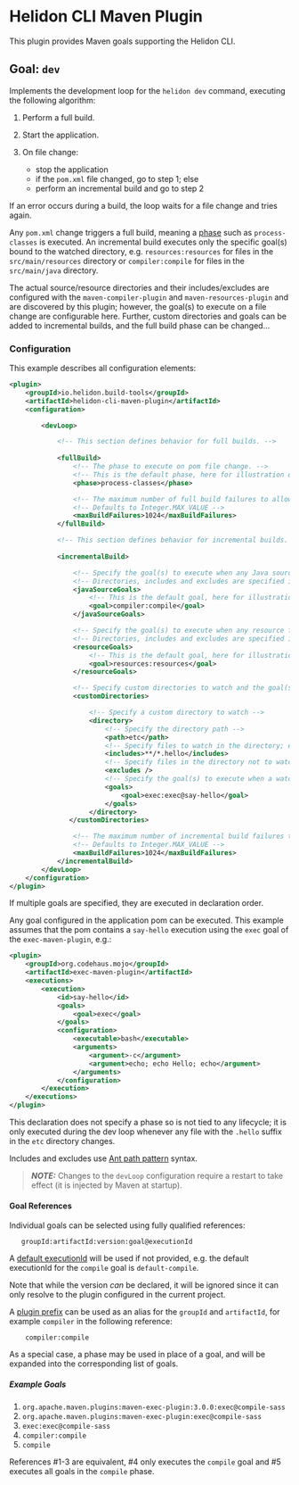 # Helidon CLI Maven Plugin

This plugin provides Maven goals supporting the Helidon CLI.

## Goal: `dev`

Implements the development loop for the `helidon dev` command, executing the following algorithm:

1. Perform a full build.
2. Start the application.
3. On file change: 

   - stop the application
   - if the `pom.xml` file changed, go to step 1; else
   - perform an incremental build and go to step 2

If an error occurs during a build, the loop waits for a file change and tries again.

Any `pom.xml` change triggers a full build, meaning a [phase](https://maven.apache.org/ref/3.6.3/maven-core/lifecycles.html) 
such as `process-classes` is executed. An incremental build executes only the specific goal(s) bound to the watched 
directory, e.g. `resources:resources` for files in the `src/main/resources` directory or `compiler:compile` for files in 
the `src/main/java` directory. 

The actual source/resource directories and their includes/excludes are configured with the `maven-compiler-plugin` and 
`maven-resources-plugin` and are discovered by this plugin; however, the goal(s) to execute on a file change are 
configurable here. Further, custom directories and goals can be added to incremental builds, and the full build phase can 
be changed...  

### Configuration

This example describes all configuration elements:
```xml
<plugin>
    <groupId>io.helidon.build-tools</groupId>
    <artifactId>helidon-cli-maven-plugin</artifactId>
    <configuration>

        <devLoop>

            <!-- This section defines behavior for full builds. -->
           
            <fullBuild>
                <!-- The phase to execute on pom file change. -->
                <!-- This is the default phase, here for illustration only. -->
                <phase>process-classes</phase>

                <!-- The maximum number of full build failures to allow before exiting the loop. -->
                <!-- Defaults to Integer.MAX_VALUE -->
                <maxBuildFailures>1024</maxBuildFailures>
            </fullBuild>

            <!-- This section defines behavior for incremental builds. -->
           
            <incrementalBuild>

                <!-- Specify the goal(s) to execute when any Java source file changes. -->
                <!-- Directories, includes and excludes are specified in maven-compiler-plugin config. -->
                <javaSourceGoals>
                    <!-- This is the default goal, here for illustration only. -->
                    <goal>compiler:compile</goal>
                </javaSourceGoals>

                <!-- Specify the goal(s) to execute when any resource file changes. -->
                <!-- Directories, includes and excludes are specified in maven-resources-plugin config. -->
                <resourceGoals>
                    <!-- This is the default goal, here for illustration only. -->
                    <goal>resources:resources</goal>
                </resourceGoals>

                <!-- Specify custom directories to watch and the goal(s) to execute on change. -->
                <customDirectories>

                    <!-- Specify a custom directory to watch -->
                    <directory>
                        <!-- Specify the directory path -->
                        <path>etc</path>
                        <!-- Specify files to watch in the directory; empty for all files. -->
                        <includes>**/*.hello</includes>
                        <!-- Specify files in the directory not to watch. -->
                        <excludes />
                        <!-- Specify the goal(s) to execute when a watched file changes. -->
                        <goals>
                            <goal>exec:exec@say-hello</goal>
                        </goals>
                    </directory>
               </customDirectories>

                <!-- The maximum number of incremental build failures to allow before exiting the loop. -->
                <!-- Defaults to Integer.MAX_VALUE -->
                <maxBuildFailures>1024</maxBuildFailures>
            </incrementalBuild>
        </devLoop>
    </configuration>
</plugin>
```
If multiple goals are specified, they are executed in declaration order.

Any goal configured in the application pom can be executed. This example assumes that the pom contains a `say-hello` 
execution using the `exec` goal of the `exec-maven-plugin`, e.g.:

```xml
<plugin>
    <groupId>org.codehaus.mojo</groupId>
    <artifactId>exec-maven-plugin</artifactId>
    <executions>
        <execution>
            <id>say-hello</id>
            <goals>
                <goal>exec</goal>
            </goals>
            <configuration>
                <executable>bash</executable>
                <arguments>
                    <argument>-c</argument>
                    <argument>echo; echo Hello; echo</argument>
                </arguments>
            </configuration>
        </execution>
    </executions>
</plugin>
```
This declaration does not specify a phase so is not tied to any lifecycle; it is only executed during the dev loop
whenever any file with the `.hello` suffix in the `etc` directory changes.

Includes and excludes use [Ant path pattern](http://ant.apache.org/manual/dirtasks.html#patterns) syntax.

> **_NOTE:_** Changes to the `devLoop` configuration require a restart to take effect (it is injected by Maven
> at startup).


#### Goal References

Individual goals can be selected using fully qualified references:
```
   groupId:artifactId:version:goal@executionId
```
A [default executionId](http://maven.apache.org/guides/mini/guide-default-execution-ids.html) will be used if not provided, 
e.g. the default executionId for the `compile` goal is `default-compile`.

Note that while the version _can_ be declared, it will be ignored since it can only resolve to the plugin configured in the 
current project. 

A [plugin prefix](https://maven.apache.org/guides/introduction/introduction-to-plugin-prefix-mapping.html) can be used as an
alias for the `groupId` and `artifactId`, for example `compiler` in the following reference:
```
    compiler:compile
```

As a special case, a phase may be used in place of a goal, and will be expanded into the corresponding list of goals.   

##### Example Goals

1. `org.apache.maven.plugins:maven-exec-plugin:3.0.0:exec@compile-sass`
2. `org.apache.maven.plugins:maven-exec-plugin:exec@compile-sass`
3. `exec:exec@compile-sass`
4. `compiler:compile`
5. `compile`

References #1-3 are equivalent, #4 only executes the `compile` goal and #5 executes all goals in the `compile` phase.

